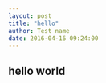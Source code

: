 ```yaml
---
layout: post
title: "hello"
author: Test name
date: 2016-04-16 09:24:00
---
```

<h2>hello world</h2>
